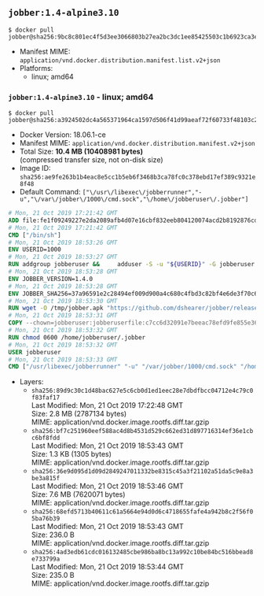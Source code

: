 ## `jobber:1.4-alpine3.10`

```console
$ docker pull jobber@sha256:9bc8c801ec4f5d3ee3066803b27ea2bc3dc1ee85425503c1b6923ca3e2940bf4
```

-	Manifest MIME: `application/vnd.docker.distribution.manifest.list.v2+json`
-	Platforms:
	-	linux; amd64

### `jobber:1.4-alpine3.10` - linux; amd64

```console
$ docker pull jobber@sha256:a3924502dc4a565371964ca1597d506f41d99aeaf72f60733f48103c29ab56c0
```

-	Docker Version: 18.06.1-ce
-	Manifest MIME: `application/vnd.docker.distribution.manifest.v2+json`
-	Total Size: **10.4 MB (10408981 bytes)**  
	(compressed transfer size, not on-disk size)
-	Image ID: `sha256:ae9fe263b1b4eac8e5cc1b5eb6f3468b3ca78fc0c378ebd17ef389c9321e8f48`
-	Default Command: `["\/usr\/libexec\/jobberrunner","-u","\/var\/jobber\/1000\/cmd.sock","\/home\/jobberuser\/.jobber"]`

```dockerfile
# Mon, 21 Oct 2019 17:21:42 GMT
ADD file:fe1f09249227e2da2089afb4d07e16cbf832eeb804120074acd2b8192876cd28 in / 
# Mon, 21 Oct 2019 17:21:42 GMT
CMD ["/bin/sh"]
# Mon, 21 Oct 2019 18:53:26 GMT
ENV USERID=1000
# Mon, 21 Oct 2019 18:53:27 GMT
RUN addgroup jobberuser &&     adduser -S -u "${USERID}" -G jobberuser jobberuser &&     mkdir -p "/var/jobber/${USERID}" &&     chown -R jobberuser:jobberuser "/var/jobber/${USERID}"
# Mon, 21 Oct 2019 18:53:28 GMT
ENV JOBBER_VERSION=1.4.0
# Mon, 21 Oct 2019 18:53:28 GMT
ENV JOBBER_SHA256=37a96591e2c28494ef009d900a4c680c4fbd3c82bf4e6de3f70c6ad451e45867
# Mon, 21 Oct 2019 18:53:30 GMT
RUN wget -O /tmp/jobber.apk "https://github.com/dshearer/jobber/releases/download/v${JOBBER_VERSION}/jobber-${JOBBER_VERSION}-r0.apk" &&     echo "${JOBBER_SHA256} */tmp/jobber.apk" | sha256sum -c &&     apk add --no-network --no-scripts --allow-untrusted /tmp/jobber.apk &&     rm /tmp/jobber.apk
# Mon, 21 Oct 2019 18:53:31 GMT
COPY --chown=jobberuser:jobberuserfile:c7cc6d32091e7beeac78efd9fe855e36a106902c1177df0f9f6bd2bbe3b8d518 in /home/jobberuser/.jobber 
# Mon, 21 Oct 2019 18:53:32 GMT
RUN chmod 0600 /home/jobberuser/.jobber
# Mon, 21 Oct 2019 18:53:32 GMT
USER jobberuser
# Mon, 21 Oct 2019 18:53:33 GMT
CMD ["/usr/libexec/jobberrunner" "-u" "/var/jobber/1000/cmd.sock" "/home/jobberuser/.jobber"]
```

-	Layers:
	-	`sha256:89d9c30c1d48bac627e5c6cb0d1ed1eec28e7dbdfbcc04712e4c79c0f83faf17`  
		Last Modified: Mon, 21 Oct 2019 17:22:48 GMT  
		Size: 2.8 MB (2787134 bytes)  
		MIME: application/vnd.docker.image.rootfs.diff.tar.gzip
	-	`sha256:bf7c251960eef588ac4d8b4531d529c662ed31d897716314ef36e1cbc6bf8fdd`  
		Last Modified: Mon, 21 Oct 2019 18:53:43 GMT  
		Size: 1.3 KB (1305 bytes)  
		MIME: application/vnd.docker.image.rootfs.diff.tar.gzip
	-	`sha256:36e9d095d1d09d2849247011332be8315c45a3f21102a51da5c9e8a3be3a815f`  
		Last Modified: Mon, 21 Oct 2019 18:53:46 GMT  
		Size: 7.6 MB (7620071 bytes)  
		MIME: application/vnd.docker.image.rootfs.diff.tar.gzip
	-	`sha256:68efd5713b40611c61a5664e94d0d6c4718655fafe4a942b8c2f56f05ba76b39`  
		Last Modified: Mon, 21 Oct 2019 18:53:43 GMT  
		Size: 236.0 B  
		MIME: application/vnd.docker.image.rootfs.diff.tar.gzip
	-	`sha256:4ad3edb61cdc016132485cbe986ba8bc13a992c10be84bc516bbead8e733799a`  
		Last Modified: Mon, 21 Oct 2019 18:53:44 GMT  
		Size: 235.0 B  
		MIME: application/vnd.docker.image.rootfs.diff.tar.gzip
